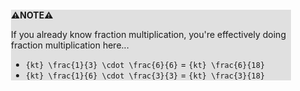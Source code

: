 <div style="margin:2em; background-color: #e0e0e0;">

<strong>⚠️NOTE️️️⚠️</strong>

If you already know fraction multiplication, you're effectively doing fraction multiplication here...

* `{kt} \frac{1}{3} \cdot \frac{6}{6}` = `{kt} \frac{6}{18}`
* `{kt} \frac{1}{6} \cdot \frac{3}{3}` = `{kt} \frac{3}{18}`
</div>

